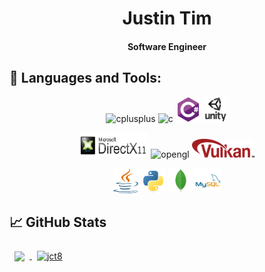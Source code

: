 <h1 align="center">Justin Tim</h1>

<h4 align="center">Software Engineer</h4>

<!--
<p align="center"> 
  <img src="https://komarev.com/ghpvc/?username=jct8" alt="jct8" /> 
</p>
-->

## 💼 Languages and Tools:

<p align="center">
  <img src="https://github.com/abranhe/programming-languages-logos/blob/master/src/cpp/cpp.svg" alt="cplusplus" width="40" height="40"/> 
  <img src="https://github.com/abranhe/programming-languages-logos/blob/master/src/c/c.svg" alt="c" width="40" height="40"/> 
  <img src="https://github.com/devicons/devicon/blob/master/icons/csharp/csharp-original.svg" alt="csharp" width="40" height="40"/>
  <img src="Assets/unity.jpg" alt="unity" width="40" height="40"/>
</p>
<p align="center">
  <img src="Assets/directx11.png" alt="unity" alt="directx11" width="110" height="40"/>
  <img src="https://github.com/gilbarbara/logos/blob/master/logos/opengl.svg" alt="opengl" width="60" height="40"/>
  <img src="Assets/Vulkan.png" alt="vulkan" width="100" height="30"/>
</p>
<p align="center">
  <img src="https://github.com/gilbarbara/logos/blob/master/logos/java.svg" alt="python" width="40" height="40"/>
  <img src="https://github.com/devicons/devicon/blob/master/icons/python/python-original.svg" alt="python" width="40" height="40"/>
  <img src="https://github.com/devicons/devicon/blob/master/icons/mongodb/mongodb-original.svg" alt="mongodb" width="40" height="40"/> 
  <img src="https://github.com/devicons/devicon/blob/master/icons/mysql/mysql-original-wordmark.svg" alt="mysql" width="40" height="40"/>
</p>

## &#x1f4c8; GitHub Stats

<a href="https://github.com/jct8/github-readme-stats">
  <img align="center" style="margin:0.5rem" src="https://github-readme-stats.codestackr.vercel.app/api/top-langs/?username=jct8&hide=html&count_private=true&theme=dark" />
</a>
<a href="https://github.com/jct8/github-readme-stats">
  <img align="center" style="margin:0.5rem" src="https://github-readme-stats.codestackr.vercel.app/api?username=jct8&show_icons=true&count_private=true&theme=dark" alt="jct8" />
</a>

<!--
**Jct8/Jct8** is a ✨ _special_ ✨ repository because its `README.md` (this file) appears on your GitHub profile.

Here are some ideas to get you started:

- 🔭 I’m currently working on ...
- 🌱 I’m currently learning ...
- 👯 I’m looking to collaborate on ...
- 🤔 I’m looking for help with ...
- 💬 Ask me about ...
- 📫 How to reach me: ...
- 😄 Pronouns: ...
- ⚡ Fun fact: ...
-->
